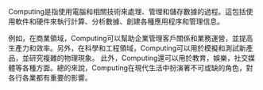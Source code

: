 Computing是指使用電腦和相關技術來處理、管理和儲存數據的過程。這包括使用軟件和硬件來執行計算、分析數據、創建各種應用程序和管理信息。

例如，在商業領域，Computing可以幫助企業管理客戶關係和業務運營，並提高生產力和效率。另外，在科學和工程領域，Computing可以用於模擬和測試新產品，並研究複雜的物理現象。 此外，Computing還可以用於教育，娛樂，社交媒體等各種方面。總的來說，Computing在現代生活中扮演著不可或缺的角色，對各行各業都有重要的影響。